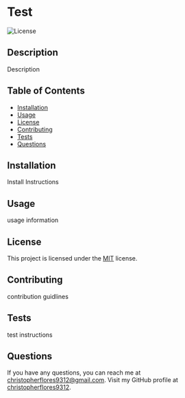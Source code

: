 
# Test
![License](https://img.shields.io/badge/License-MIT-blue.svg)

## Description
Description

## Table of Contents
- [Installation](#installation)
- [Usage](#usage)
- [License](#license)
- [Contributing](#contributing)
- [Tests](#tests)
- [Questions](#questions)

## Installation
Install Instructions

## Usage
usage information

## License
This project is licensed under the [MIT](https://opensource.org/licenses/MIT) license.

## Contributing
contribution guidlines

## Tests
test instructions

## Questions
If you have any questions, you can reach me at [christopherflores9312@gmail.com](mailto:christopherflores9312@gmail.com).
Visit my GitHub profile at [christopherflores9312](https://github.com/christopherflores9312).
